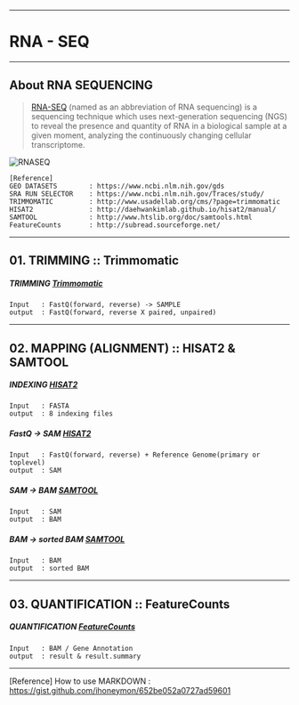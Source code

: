 *****

# RNA - SEQ

*****

## About RNA SEQUENCING

>[RNA-SEQ](https://en.wikipedia.org/wiki/RNA-Seq) (named as an abbreviation of RNA sequencing) is a sequencing technique which uses next-generation sequencing (NGS) to reveal the presence and quantity of RNA in a biological sample at a given moment, analyzing the continuously changing cellular transcriptome.

![RNASEQ](https://media.springernature.com/lw685/springer-static/image/art%3A10.1186%2Fs13045-020-01005-x/MediaObjects/13045_2020_1005_Fig4_HTML.png?raw=true)

>
    [Reference]
    GEO DATASETS        : https://www.ncbi.nlm.nih.gov/gds
    SRA RUN SELECTOR    : https://www.ncbi.nlm.nih.gov/Traces/study/
    TRIMMOMATIC         : http://www.usadellab.org/cms/?page=trimmomatic
    HISAT2              : http://daehwankimlab.github.io/hisat2/manual/
    SAMTOOL             : http://www.htslib.org/doc/samtools.html
    FeatureCounts       : http://subread.sourceforge.net/

*****

## 01. TRIMMING :: Trimmomatic

##### TRIMMING [Trimmomatic](http://www.usadellab.org/cms/?page=trimmomatic)
>
    Input 	: FastQ(forward, reverse) -> SAMPLE 
    output	: FastQ(forward, reverse X paired, unpaired)

*****

## 02. MAPPING (ALIGNMENT) :: HISAT2 & SAMTOOL

##### INDEXING [HISAT2](http://daehwankimlab.github.io/hisat2/manual/)
>
    Input 	: FASTA
    output	: 8 indexing files

##### FastQ -> SAM [HISAT2](http://daehwankimlab.github.io/hisat2/manual/)
>
    Input 	: FastQ(forward, reverse) + Reference Genome(primary or toplevel)
    output	: SAM

##### SAM -> BAM [SAMTOOL](http://www.htslib.org/doc/samtools.html)
>
    Input 	: SAM
    output	: BAM

##### BAM -> sorted BAM [SAMTOOL](http://www.htslib.org/doc/samtools.html)
>
    Input 	: BAM
    output	: sorted BAM

*****

## 03. QUANTIFICATION :: FeatureCounts

##### QUANTIFICATION [FeatureCounts](http://subread.sourceforge.net/)
>
    Input 	: BAM / Gene Annotation
    output	: result & result.summary

*****

[Reference] How to use MARKDOWN : https://gist.github.com/ihoneymon/652be052a0727ad59601
